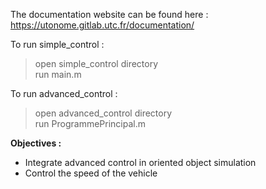 The documentation website can be found here :  https://utonome.gitlab.utc.fr/documentation/

To run simple_control :

> open simple_control directory  
> run main.m

To run advanced_control :

> open advanced_control directory  
> run ProgrammePrincipal.m  

**Objectives :**  
- Integrate advanced control in oriented object simulation
- Control the speed of the vehicle